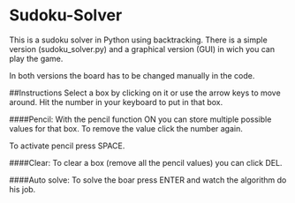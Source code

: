 # Sudoku-Solver

This is a sudoku solver in Python using backtracking. 
There is a simple version (sudoku_solver.py) and a graphical version (GUI) in wich you can play the game. 
 
In both versions the board has to be changed manually in the code.

##Instructions
Select a box by clicking on it or use the arrow keys to move around. Hit the number in your keyboard to put in that box.
 
####Pencil:
With the pencil function ON you can store multiple possible values for that box. To remove the value click the number again.
 
To activate pencil press SPACE.
 
####Clear:
To clear a box (remove all the pencil values) you can click DEL.

####Auto solve:
To solve the boar press ENTER and watch the algorithm do his job. 